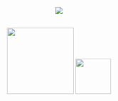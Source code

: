 <!--HEADER-->
<p align='center'>
    <img src="https://capsule-render.vercel.app/api?type=waving&color=timeGradient&height=300&section=header&text=𝐕𝐎𝐎𝟐𝟒𝟕&fontSize=80&animation=fadeIn&fontAlignY=40&desc=Hi%20there%20👋&descAlignY=53&descAlign=65"/>
    <!--𝕍𝕆𝕆𝟚𝟜𝟟-->
</p>

<br>

<!--MAIN-->
<div align="center">
    <img src="https://github-readme-stats.vercel.app/api?username=voo247&custom_title=𝗩𝗢𝗢𝟮𝟰𝟳'𝘀%20𝗚𝗶𝘁𝗛𝘂𝗯%20𝗦𝗧𝗔𝗧𝗦&hide=stars&show_icons=true&rank_icon=github" height=150/>
    <a href="https://wakatime.com/@voo247"><img src="https://github-readme-stats.vercel.app/api/wakatime?username=@voo247&custom_title=𝗪𝗮𝗸𝗮𝗧𝗶𝗺𝗲%20𝗦𝗧𝗔𝗧𝗦&layout=compact" height=80/></a>
</div>

<!--
![Anurag's GitHub stats](https://github-readme-stats.vercel.app/api?username=voo247&custom_title=𝗩𝗢𝗢𝟮𝟰𝟳'𝘀%20𝗚𝗶𝘁𝗛𝘂𝗯%20𝗦𝗧𝗔𝗧𝗦&hide=stars&show_icons=true&rank_icon=github)
[![Harlok's WakaTime stats](https://github-readme-stats.vercel.app/api/wakatime?username=@voo247&custom_title=𝗪𝗮𝗸𝗮𝗧𝗶𝗺𝗲%20𝗦𝗧𝗔𝗧𝗦&layout=compact)](https://wakatime.com/@voo247)
-->

<!--
**voo247/voo247** is a ✨ _special_ ✨ repository because its `README.md` (this file) appears on your GitHub profile.

Here are some ideas to get you started:

- 🔭 I’m currently working on ...
- 🌱 I’m currently learning ...
- 👯 I’m looking to collaborate on ...
- 🤔 I’m looking for help with ...
- 💬 Ask me about ...
- 📫 How to reach me: ...
- 😄 Pronouns: ...
- ⚡ Fun fact: ...
-->
